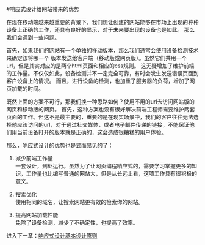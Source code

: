 #响应式设计给网站带来的优势  

  在现在移动端越来越重要的背景下，我们想让创建的网站能够在市场上出现的种种设备上正确的工作，还具有良好的显示，对于未来要出现的设备也是如此。
那么我们会遇到一些问题。

  首先，如果我们的网站有一个单独的移动版本，那么我们通常会使用设备检测技术来确定该将哪一个
  版本发送给客户端（移动版或网页版）。虽然它们共用一个url，但是其实对应的是两个html页面和相应的css规则。
  这无疑增加了维护前端的工作量。不仅仅如此，设备检测并不一定完全可靠，有时会发生发送错误页面到客户设备上的情况。
  而且，进行设备的检测，也加重了服务器的负荷，增加了网页加载的时间。  
  
  既然上面的方案不可行，那我们换一种思路如何？使用不用的url去访问网站版的网页和移动版的网页。
  首先，这种方案也没有很好解决前端工程师需要维护两套页面的工作。但这不是最主要的，重要的是在现实场景中，我们的客户往往无法选择他应该访问的url，对于通过社交媒体，或者电子邮件传递的链接，不能保证他们用当前设备打开的版本就是正确的，这会造成很糟糕的用户体验。
  
  那么，响应式设计的优势也是显而易见的了：
  
1.  减少前端工作量  
一套设计，到处运行。虽然为了让网页编程响应式的，需要学习掌握更多的知识，工作量也比编写普通的网站大，但是从长远上看，这项工作具有很积极的意义。

2.  搜索优化  
使用相同的域名，让搜索网站更有效的检索你的网站。  

3. 提高网站加载性能  
  免除了设备检测，减少了不确定性，也提高了效率。


进入下一章：[响应式设计基本设计原则](/chapters/chapter2.md)
